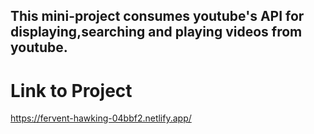 ## This mini-project consumes youtube's API for displaying,searching and playing videos from youtube.

# Link to Project
https://fervent-hawking-04bbf2.netlify.app/
